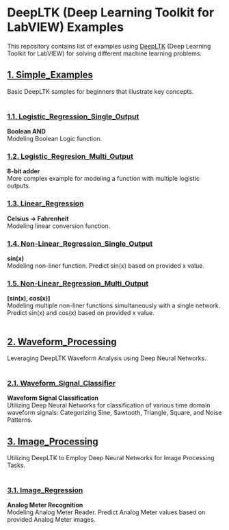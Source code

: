 # DeepLTK (Deep Learning Toolkit for LabVIEW) Examples

This repository contains list of examples using [DeepLTK](https://www.ngene.co/deep-learning-toolkit-for-labview) (Deep Learning Toolkit for LabVIEW) for solving different machine learning problems.

## [1. Simple_Examples](./1_Simple_Examples)
Basic DeepLTK samples for beginners that illustrate key concepts.<br/><br/>


  ### [1.1. Logistic_Regression_Single_Output](./1_Simple_Examples/11_Logistic_Regression_Single_Output/)
  **Boolean AND**<br/> 
  Modeling Boolean Logic function.<br/>


  ### [1.2. Logistic_Regresion_Multi_Output](./1_Simple_Examples/12_Logistic_Regresion_Multi_Output/)
  **8-bit adder** <br/>
  More complex example for modeling a function with multiple logistic outputs.<br/>


  ### [1.3. Linear_Regression](./1_Simple_Examples/13_Linear_Regression/)
  **Celsius -> Fahrenheit**<br/>
  Modeling linear conversion function. <br/>
 

  ### [1.4. Non-Linear_Regression_Single_Output](./1_Simple_Examples/14_Non-Linear_Regression_Single_Output/)
  **sin(x)**<br/> 
  Modeling non-liner function. Predict sin(x) based on provided x value. <br/>

 
  ### [1.5. Non-Linear_Regression_Multi_Output](./1_Simple_Examples/15_Non-Linear_Regression_Multi_Output/)
   **[sin(x), cos(x)]**<br/>
   Modeling multiple non-liner functions simultaneously with a single network. Predict sin(x) and cos(x) based on provided x value. <br/><br/>


## [2. Waveform_Processing](./2_Waveform_Processing)
Leveraging DeepLTK Waveform Analysis using Deep Neural Networks.<br/><br/>

  ### [2.1. Waveform_Signal_Classifier](./2_Waveform_Processing/21_Waveform_Signal_Classifier/)
  **Waveform Signal Classification**<br/> 
Utilizing Deep Neural Networks for classification of various time domain waveform signals: Categorizing Sine, Sawtooth, Triangle, Square, and Noise Patterns.<br/>

## [3. Image_Processing](./3_Image_Processing)
Utilizing DeepLTK to Employ Deep Neural Networks for Image Processing Tasks.<br/><br/>

  ### [3.1. Image_Regression](./3_Image_Processing/31_Image_Regression/)
  **Analog Meter Recognition**<br/> 
  Modeling Analog Meter Reader. Predict Analog Meter values based on provided Analog Meter images.<br/>
